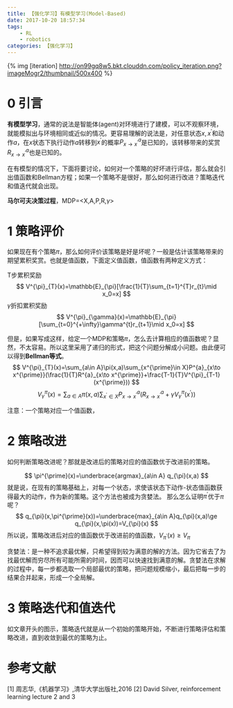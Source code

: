 ```yaml
---
title: 【强化学习】有模型学习(Model-Based)
date: 2017-10-20 18:57:34
tags:
    - RL
    - robotics
categories: 【强化学习】
---
```


{% img [iteration] http://on99gq8w5.bkt.clouddn.com/policy_iteration.png?imageMogr2/thumbnail/500x400 %}

<!--more-->

# 0 引言

**有模型学习**，通常的说法是智能体(agent)对环境进行了建模，可以不观察环境，就能模拟出与环境相同或近似的情况。更容易理解的说法是，对任意状态$x, x^{\prime}$和动作$a$，在$x$状态下执行动作$a$转移到$x^{\prime}$的概率$P^{a}_{x\to x^{\prime}}$是已知的，该转移带来的奖赏$R^{a}_{x\to x^{\prime}}$也是已知的。

在有模型的情况下，下面将要讨论，如何对一个策略的好坏进行评估，那么就会引出值函数和Bellman方程；如果一个策略不是很好，那么如何进行改进？策略迭代和值迭代就会出现。

**马尔可夫决策过程**，MDP=<X,A,P,R,$\gamma$>

# 1 策略评价
如果现在有个策略$\pi$，那么如何评价该策略是好是坏呢？一般是估计该策略带来的期望累积奖赏。也就是值函数，下面定义值函数，值函数有两种定义方式：

T步累积奖励
$$
V^{\pi}_{T}(x)=\mathbb{E}_{\pi}[\frac{1}{T}\sum_{t=1}^{T}r_{t}\mid x_0=x]
$$
$\gamma$折扣累积奖励
$$
V^{\pi}_{\gamma}(x)=\mathbb{E}_{\pi}[\sum_{t=0}^{+\infty}\gamma^{t}r_{t+1}\mid x_0=x]
$$

但是，如果写成这样，给定一个MDP和策略$\pi$，怎么去计算相应的值函数呢？显然，不太容易。所以这里采用了递归的形式，把这个问题分解成小问题。由此便可以得到**Bellman等式**。
$$
V^{\pi}_{T}(x)=\sum_{a\in A}\pi(x,a)\sum_{x^{\prime}\in X}P^{a}_{x\to x^{\prime}}(\frac{1}{T}R^{a}_{x\to x^{\prime}}+\frac{T-1}{T}V^{\pi}_{T-1}(x^{\prime}))
$$
$$
V^{\pi}_{\gamma}(x)=\sum_{a\in A}\pi(x,a)\sum_{x^{\prime}\in X}P^{a}_{x\to x^{\prime}}(R^{a}_{x\to x^{\prime}}+\gamma V^{\pi}_{\gamma}(x^{\prime}))
$$

注意：一个策略对应一个值函数，

# 2 策略改进
如何判断策略改进呢？那就是改进后的策略对应的值函数优于改进前的策略。

$$
\pi^{\prime}(x)=\underbrace{argmax}_{a\in A} q_{\pi}(x,a)
$$
就是说，在现有的策略基础上，对每一个状态，求使该状态下动作-状态值函数获得最大的动作，作为新的策略。这个方法也被成为贪婪法。
那么怎么证明$\pi^{\prime}$优于$\pi$呢？
$$
q_{\pi}(x,\pi^{\prime}(x))=\underbrace{max}_{a\in A}q_{\pi}(x,a)\ge q_{\pi}(x,\pi(x))=V_{\pi}(x)
$$
所以说，策略改进后对应的值函数优于改进前的值函数，$V_{\pi^{\prime}}(x)\ge V_{\pi}$

贪婪法：是一种不追求最优解，只希望得到较为满意的解的方法。因为它省去了为找最优解而穷尽所有可能所需的时间，因而可以快速找到满意的解。贪婪法在求解的过程中，每一步都选取一个局部最优的策略，把问题规模缩小，最后把每一步的结果合并起来，形成一个全局解。

# 3 策略迭代和值迭代
如文章开头的图示，策略迭代就是从一个初始的策略开始，不断进行策略评估和策略改进，直到收敛到最优的策略为止。

# 参考文献
[1] 周志华,《机器学习》,清华大学出版社,2016
[2] David Silver, reinforcement learning lecture 2 and 3
